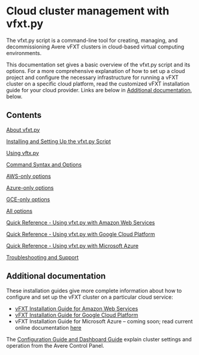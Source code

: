 # Cloud cluster management with vfxt.py

The vfxt.py script is a command-line tool for creating, managing, and decommissioning Avere vFXT clusters in cloud-based virtual computing environments. 

This documentation set gives a basic overview of the vfxt.py script and its options. For a more comprehensive explanation of how to set up a cloud project and configure the necessary infrastructure for running a vFXT cluster on a specific cloud platform, read the customized vFXT installation guide for your cloud provider. Links are below in [Additional documentation](#additional-documentation), below.

## Contents

[About vfxt.py](about_vfxt_py.md)

[Installing and Setting Up the vfxt.py Script](installation.md)

[Using vftx.py](using_vfxt_py.md)

[Command Syntax and Options](syntax.md)

[AWS-only options](aws_options.md)

[Azure-only options](azure_options.md)

[GCE-only options](gce_options.md)

[All options](all_options.md)

[Quick Reference - Using vfxt.py with Amazon Web Services](aws_reference.md)

[Quick Reference - Using vfxt.py with Google Cloud Platform](gce_reference.md)

[Quick Reference - Using vfxt.py with Microsoft Azure](azure_reference.md)

[Troubleshooting and Support](troubleshooting.md)

## Additional documentation

These installation guides give more complete information about how to configure and set up the vFXT cluster on a particular cloud service: 

* [vFXT Installation Guide for Amazon Web Services](<http://library.averesystems.com/#vfxt>) 
* [vFXT Installation Guide for Google Cloud Platform](<http://library.averesystems.com/#vfxt>)
* vFXT Installation Guide for Microsoft Azure – coming soon; read current online documentation [here](<http://aka.ms/averedocs>) 

The [Configuration Guide and Dashboard Guide](<http://library.averesystems.com/#ops_guide>) explain cluster settings and operation from the Avere Control Panel. 
